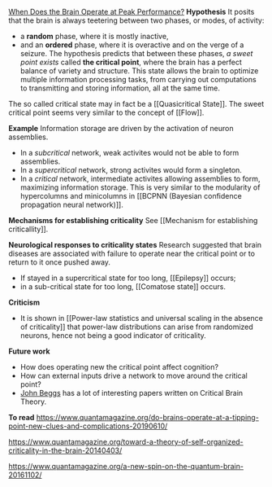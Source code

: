 
[When Does the Brain Operate at Peak Performance?](https://www.quantamagazine.org/a-physical-theory-for-when-the-brain-performs-best-20230131/)
**Hypothesis**
It posits that the brain is always teetering between two phases, or modes, of activity: 
* a **random** phase, where it is mostly inactive, 
* and an **ordered** phase, where it is overactive and on the verge of a seizure.
The hypothesis predicts that between these phases, *a sweet point exists* called **the critical point**, where the brain has a perfect balance of variety and structure. This state allows the brain to optimize multiple information processing tasks, from carrying out computations to transmitting and storing information, all at the same time.

The so called critical state may in fact be a [[Quasicritical State]]. The sweet critical point seems very similar to the concept of [[Flow]].

**Example**
Information storage are driven by the activation of neuron assemblies. 
* In a *subcritical* network, weak activites would not be able to form assemblies.
* In a *supercritical* network, strong activites would form a singleton.
* In a *critical* network, intermediate activites allowing assemblies to form, maximizing information storage.
This is very similar to the modularity of hypercolumns and minicolumns in [[BCPNN (Bayesian confidence propagation neural network)]].

**Mechanisms for establishing criticality**
See [[Mechanism for establishing criticallity]].

**Neurological responses to criticality states**
Research suggested that brain diseases are associated with failure to operate near the critical point or to return to it once pushed away. 
* If stayed in a supercritical state for too long,  [[Epilepsy]] occurs; 
* in a sub-critical state for too long, [[Comatose state]] occurs.

**Criticism**
* It is shown in [[Power-law statistics and universal scaling in the absence of criticality]] that power-law distributions can arise from randomized neurons, hence not being a good indicator of criticality.

**Future work**
* How does operating new the critical point affect cognition?
* How can external inputs drive a network to move around the critical point?
* [John Beggs](https://www.researchgate.net/profile/John-Beggs) has a lot of interesting papers written on Critical Brain Theory.

**To read**
https://www.quantamagazine.org/do-brains-operate-at-a-tipping-point-new-clues-and-complications-20190610/

https://www.quantamagazine.org/toward-a-theory-of-self-organized-criticality-in-the-brain-20140403/

https://www.quantamagazine.org/a-new-spin-on-the-quantum-brain-20161102/